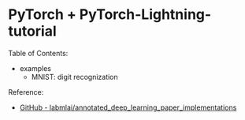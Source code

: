 # PyTorch + PyTorch-Lightning-tutorial

Table of Contents:

* examples 
  * MNIST: digit recognization



Reference:

* [GitHub - labmlai/annotated_deep_learning_paper_implementations](https://github.com/labmlai/annotated_deep_learning_paper_implementations)
